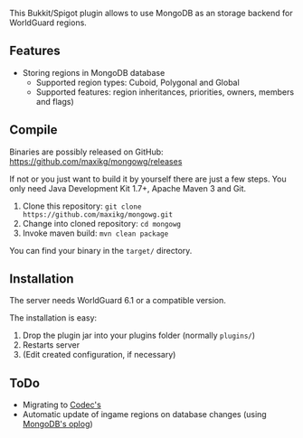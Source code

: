This Bukkit/Spigot plugin allows to use MongoDB as an storage backend for WorldGuard regions.

## Features

 * Storing regions in MongoDB database
   * Supported region types: Cuboid, Polygonal and Global
   * Supported features: region inheritances, priorities, owners, members and flags)

## Compile

Binaries are possibly released on GitHub: https://github.com/maxikg/mongowg/releases

If not or you just want to build it by yourself there are just a few steps. You only need Java Development
Kit 1.7+, Apache Maven 3 and Git.

 1. Clone this repository: `git clone https://github.com/maxikg/mongowg.git`
 2. Change into cloned repository: `cd mongowg`
 3. Invoke maven build: `mvn clean package`

You can find your binary in the `target/` directory.

## Installation

The server needs WorldGuard 6.1 or a compatible version.

The installation is easy:

 1. Drop the plugin jar into your plugins folder (normally `plugins/`)
 2. Restarts server
 3. (Edit created configuration, if necessary)

## ToDo

 * Migrating to [Codec's](http://mongodb.github.io/mongo-java-driver/3.0/bson/codecs/)
 * Automatic update of ingame regions on database changes (using
   [MongoDB's oplog](https://docs.mongodb.org/manual/core/replica-set-oplog/))
